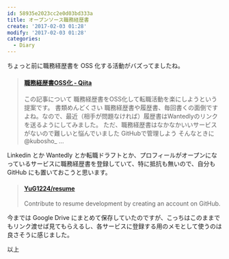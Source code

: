 ```yaml
---
id: 58935e2023cc2e0d03bd333a
title: オープンソース職務経歴書
create: '2017-02-03 01:28'
modify: '2017-02-03 01:28'
categories:
  - Diary
---
```


ちょっと前に職務経歴書を OSS 化する活動がバズってましたね。

<blockquote class="embedly-card" data-card-key="efc9713d77434ae8b88ef22dda0a91e8" data-card-controls="0" data-card-width="500" data-card-type="article" data-card-align="left"><h4><a href="http://qiita.com/okoysm/items/abcad0b4aefa585bc50b">職務経歴書OSS化 - Qiita</a></h4><p>この記事について 職務経歴書をOSS化して転職活動を楽にしようという提案です。 書類めんどくさい 職務経歴書や履歴書、毎回書くの面倒ですよね。なので、最近（相手が問題なければ）履歴書はWantedlyのリンクを送るようにしてみました。 ただ、職務経歴書はなかなかいいサービスがないので難しいと悩んでいました GitHubで管理しよう そんなときに @kubosho_ ...</p></blockquote>
<script async src="//cdn.embedly.com/widgets/platform.js" charset="UTF-8"></script>

<!-- more -->

Linkedin とか Wantedly とか転職ドラフトとか、プロフィールがオープンになっているサービスに職務経歴書を登録していて、特に抵抗も無いので、自分も GitHub にも置いておこうと思います。

<blockquote class="embedly-card" data-card-key="efc9713d77434ae8b88ef22dda0a91e8" data-card-controls="0" data-card-width="500" data-card-type="article" data-card-align="left"><h4><a href="https://github.com/YuG1224/resume">YuG1224/resume</a></h4><p>Contribute to resume development by creating an account on GitHub.</p></blockquote>
<script async src="//cdn.embedly.com/widgets/platform.js" charset="UTF-8"></script>

今までは Google Drive にまとめて保存していたのですが、こっちはこのままでもリンク渡せば見てもらえるし、各サービスに登録する用のメモとして使うのは良さそうに感じました。

以上
